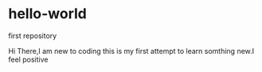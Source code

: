 # hello-world
first repository 


Hi There,I am new to coding this is my first attempt to learn somthing new.I feel positive 
